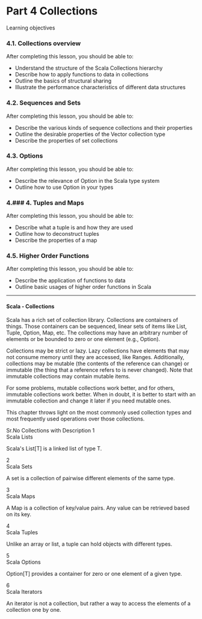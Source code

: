 Part 4 Collections
====================================
Learning objectives

### 4.1. Collections overview
After completing this lesson, you should be able to:
* Understand the structure of the Scala Collections hierarchy 
* Describe how to apply functions to data in collections 
* Outline the basics of structural sharing
* Illustrate the performance characteristics of different data structures

### 4.2. Sequences and Sets
After completing this lesson, you should be able to:
* Describe the various kinds of sequence collections and their properties
* Outline the desirable properties of the Vector collection type
* Describe the properties of set collections

### 4.3. Options
After completing this lesson, you should be able to:
* Describe the relevance of Option in the Scala type system
* Outline how to use Option in your types

### 4.### 4. Tuples and Maps
After completing this lesson, you should be able to:
* Describe what a tuple is and how they are used
* Outline how to deconstruct tuples
* Describe the properties of a map

### 4.5. Higher Order Functions
After completing this lesson, you should be able to:
* Describe the application of functions to data
* Outline basic usages of higher order functions in Scala

---------------------------------------------------------------------------------------------

#### Scala - Collections
 
Scala has a rich set of collection library. Collections are containers of things. Those containers can be sequenced, linear sets of items like List, Tuple, Option, Map, etc. The collections may have an arbitrary number of elements or be bounded to zero or one element (e.g., Option).

Collections may be strict or lazy. Lazy collections have elements that may not consume memory until they are accessed, like Ranges. Additionally, collections may be mutable (the contents of the reference can change) or immutable (the thing that a reference refers to is never changed). Note that immutable collections may contain mutable items.

For some problems, mutable collections work better, and for others, immutable collections work better. When in doubt, it is better to start with an immutable collection and change it later if you need mutable ones.

This chapter throws light on the most commonly used collection types and most frequently used operations over those collections.

Sr.No	Collections with Description
1	
Scala Lists

Scala's List[T] is a linked list of type T.

2	
Scala Sets

A set is a collection of pairwise different elements of the same type.

3	
Scala Maps

A Map is a collection of key/value pairs. Any value can be retrieved based on its key.

4	
Scala Tuples

Unlike an array or list, a tuple can hold objects with different types.

5	
Scala Options

Option[T] provides a container for zero or one element of a given type.

6	
Scala Iterators

An iterator is not a collection, but rather a way to access the elements of a collection one by one.


